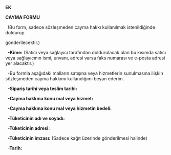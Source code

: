﻿**EK**

**CAYMA FORMU**

` `(Bu form, sadece sözleşmeden cayma hakkı kullanılmak istenildiğinde doldurup

gönderilecektir.)

` `**-Kime:** (Satıcı veya sağlayıcı tarafından doldurulacak olan bu kısımda satıcı veya sağlayıcının ismi, unvanı, adresi varsa faks numarası ve e-posta adresi yer alacaktır.)

` `-Bu formla aşağıdaki malların satışına veya hizmetlerin sunulmasına ilişkin sözleşmeden cayma hakkımı kullandığımı beyan ederim.

` `**-Sipariş tarihi veya teslim tarihi:**

` `**-Cayma hakkına konu mal veya hizmet:**

` `**-Cayma hakkına konu mal veya hizmetin bedeli:**

` `**-Tüketicinin adı ve soyadı:**

` `**-Tüketicinin adresi:**

` `**-Tüketicinin imzası:** (Sadece kağıt üzerinde gönderilmesi halinde)

` `**-Tarih:**

